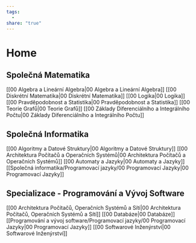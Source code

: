 ```yaml
---
tags:
  - 
share: "true"
---
```


# Home

## Společná Matematika

[[00 Algebra a Lineární Algebra|00 Algebra a Lineární Algebra]]
[[00 Diskrétní Matematika|00 Diskrétní Matematika]]
[[00 Logika|00 Logika]]
[[00 Pravděpodobnost a Statistika|00 Pravděpodobnost a Statistika]]
[[00 Teorie Grafů|00 Teorie Grafů]]
[[00 Základy Diferenciálního a Integrálního Počtu|00 Základy Diferenciálního a Integrálního Počtu]]

## Společná Informatika

[[00 Algoritmy a Datové Struktury|00 Algoritmy a Datové Struktury]]
[[00 Architektura Počítačů a Operačních Systémů|00 Architektura Počítačů a Operačních Systémů]]
[[00 Automaty a Jazyky|00 Automaty a Jazyky]]
[[Společná informatika/Programovací jazyky/00 Programovací Jazyky|00 Programovací Jazyky]]

## Specializace - Programování a Vývoj Software

[[00 Architektura Počítačů, Operačních Systémů a Sítí|00 Architektura Počítačů, Operačních Systémů a Sítí]]
[[00 Databáze|00 Databáze]]
[[Programování a vývoj software/Programovací jazyky/00 Programovací Jazyky|00 Programovací Jazyky]]
[[00 Softwarové Inženýrství|00 Softwarové Inženýrství]]
